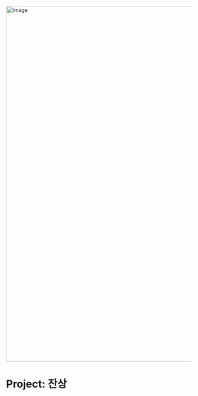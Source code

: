 <img width="1920" height="962" alt="image" src="https://github.com/user-attachments/assets/c7feeb5d-818d-4fba-9668-ef012069a282" />

# Project: 잔상
